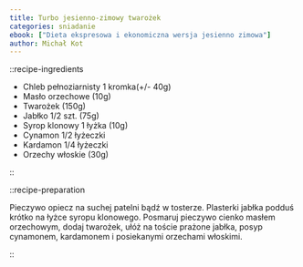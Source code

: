 ```yaml
---
title: Turbo jesienno-zimowy twarożek
categories: sniadanie
ebook: ["Dieta ekspresowa i ekonomiczna wersja jesienno zimowa"]
author: Michał Kot
---
```


::recipe-ingredients

- Chleb pełnoziarnisty 1 kromka(+/- 40g)
- Masło orzechowe (10g)
- Twarożek (150g)
- Jabłko 1/2 szt. (75g)
- Syrop klonowy 1 łyżka (10g)
- Cynamon 1/2 łyżeczki
- Kardamon 1/4 łyżeczki
- Orzechy włoskie (30g)

::

::recipe-preparation

Pieczywo opiecz na suchej patelni bądź w tosterze. Plasterki jabłka podduś krótko na łyżce syropu klonowego. Posmaruj pieczywo cienko masłem orzechowym, dodaj twarożek, ułóż na toście prażone jabłka, posyp cynamonem, kardamonem i posiekanymi orzechami włoskimi.

::